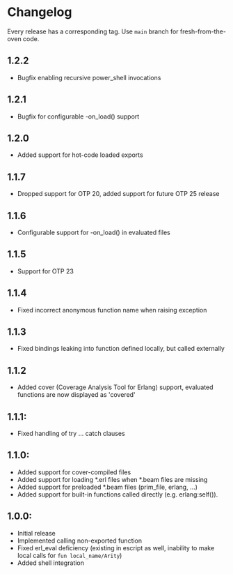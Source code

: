 # Changelog
Every release has a corresponding tag. Use `main` branch for fresh-from-the-oven code.

## 1.2.2
  - Bugfix enabling recursive power_shell invocations

## 1.2.1
  - Bugfix for configurable -on_load() support

## 1.2.0
  - Added support for hot-code loaded exports

## 1.1.7
  - Dropped support for OTP 20, added support for future OTP 25 release

## 1.1.6
  - Configurable support for -on_load() in evaluated files

## 1.1.5
  - Support for OTP 23

## 1.1.4
  - Fixed incorrect anonymous function name when raising exception

## 1.1.3
  - Fixed bindings leaking into function defined locally, but called externally

## 1.1.2
  - Added cover (Coverage Analysis Tool for Erlang) support, evaluated functions are now
    displayed as 'covered'

## 1.1.1:
  - Fixed handling of try ... catch clauses

## 1.1.0:
  - Added support for cover-compiled files
  - Added support for loading *.erl files when *.beam files are missing
  - Added support for preloaded *.beam files (prim_file, erlang, ...)
  - Added support for built-in functions called directly (e.g. erlang:self()).

## 1.0.0:
  - Initial release
  - Implemented calling non-exported function
  - Fixed erl_eval deficiency (existing in escript as well, inability to make local calls for `fun local_name/Arity`)
  - Added shell integration
